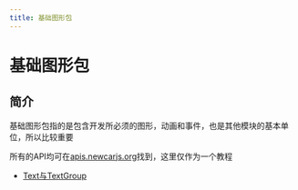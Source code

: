 ```yaml
---
title: 基础图形包
---
```


# 基础图形包

## 简介

基础图形包指的是包含开发所必须的图形，动画和事件，也是其他模块的基本单位，所以比较重要

所有的API均可在[apis.newcarjs.org](https://apis.newcarjs.org/)找到，这里仅作为一个教程

- [Text与TextGroup](/zh/guide/basic/text-and-textgroup)